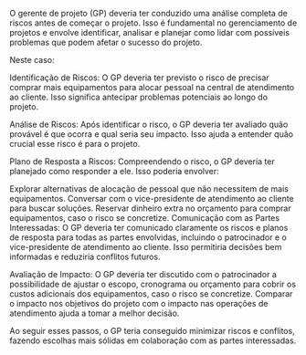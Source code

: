 O gerente de projeto (GP) deveria ter conduzido uma análise completa de riscos antes de começar o projeto. Isso é fundamental no gerenciamento de projetos e envolve identificar, analisar e planejar como lidar com possíveis problemas que podem afetar o sucesso do projeto.

Neste caso:

Identificação de Riscos: O GP deveria ter previsto o risco de precisar comprar mais equipamentos para alocar pessoal na central de atendimento ao cliente. Isso significa antecipar problemas potenciais ao longo do projeto.

Análise de Riscos: Após identificar o risco, o GP deveria ter avaliado quão provável é que ocorra e qual seria seu impacto. Isso ajuda a entender quão crucial esse risco é para o projeto.

Plano de Resposta a Riscos: Compreendendo o risco, o GP deveria ter planejado como responder a ele. Isso poderia envolver:

Explorar alternativas de alocação de pessoal que não necessitem de mais equipamentos.
Conversar com o vice-presidente de atendimento ao cliente para buscar soluções.
Reservar dinheiro extra no orçamento para comprar equipamentos, caso o risco se concretize.
Comunicação com as Partes Interessadas: O GP deveria ter comunicado claramente os riscos e planos de resposta para todas as partes envolvidas, incluindo o patrocinador e o vice-presidente de atendimento ao cliente. Isso permitiria decisões bem informadas e reduziria conflitos futuros.

Avaliação de Impacto: O GP deveria ter discutido com o patrocinador a possibilidade de ajustar o escopo, cronograma ou orçamento para cobrir os custos adicionais dos equipamentos, caso o risco se concretize. Comparar o impacto nos objetivos do projeto com o impacto nas operações de atendimento ajuda a tomar a melhor decisão.

Ao seguir esses passos, o GP teria conseguido minimizar riscos e conflitos, fazendo escolhas mais sólidas em colaboração com as partes interessadas.